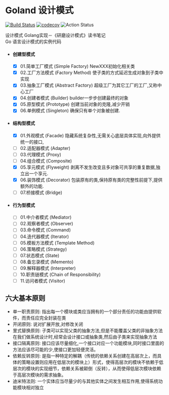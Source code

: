 # Goland 设计模式

[![Build Status](https://travis-ci.org/thinkgos/golang-design-pattern.svg?branch=master)](https://travis-ci.org/thinkgos/golang-design-pattern)
[![codecov](https://codecov.io/gh/thinkgos/golang-design-pattern/branch/master/graph/badge.svg)](https://codecov.io/gh/thinkgos/golang-design-pattern)
![Action Status](https://github.com/thinkgos/golang-design-pattern/workflows/Go/badge.svg)

设计模式 Golang实现－《研磨设计模式》读书笔记  
Go 语言设计模式的实例代码

- #### 创建型模式
  - [x] 01.简单工厂模式 (Simple Factory)   NewXXX初始化相关类
  - [x] 02.工厂方法模式 (Factory Method)   使子类的方式延迟生成对象到子类中实现
  - [x] 03.抽象工厂模式 (Abstract Factory) 超级工厂为其它工厂的工厂,又称中心工厂
  - [x] 04.创建者模式 (Builder)  builder一步步创建最终的对象
  - [x] 05.原型模式 (Prototype)  创建当前对象的克隆,减少开销
  - [x] 06.单例模式 (Singleton)  确保只有单个对象被创建.

- #### 结构型模式

  - [x] 01.外观模式 (Facade)    隐藏系统复杂性,无需关心底层具体实现,向外提供统一的接口,
  - [ ] 02.适配器模式 (Adapter)
  - [ ] 03.代理模式 (Proxy)
  - [ ] 04.组合模式 (Composite)
  - [x] 05.享元模式 (Flyweight) 剥离不发生改变且多对象可共享的重复数据,独立出一个享元.
  - [x] 06.装饰模式 (Decorator) 包装原有的类,保持原有类的完整性前提下,提供额外的功能.
  - [ ] 07.桥接模式 (Bridge)

- #### 行为型模式

  - [ ] 01.中介者模式 (Mediator)
  - [ ] 02.观察者模式 (Observer)
  - [ ] 03.命令模式 (Command)
  - [ ] 04.迭代器模式 (Iterator)
  - [ ] 05.模板方法模式 (Template Method)
  - [ ] 06.策略模式 (Strategy)
  - [ ] 07.状态模式 (State)
  - [ ] 08.备忘录模式 (Memento)
  - [ ] 09.解释器模式 (Interpreter)
  - [ ] 10.职责链模式 (Chain of Responsibility)
  - [ ] 11.访问者模式 (Visitor)

## 六大基本原则
   
   - 单一职责原则: 指出每一个模块或类应当拥有的一个部分责任的功能由提供软件，而责任应完全封装在类
   - 开闭原则: 说对扩展开放,对修改关闭
   - 里式替换原则: 子类可以实现父类的抽象方法,但是不能覆盖父类的非抽象方法在我们做系统设计时,经常会设计接口或抽象类,然后由子类来实现抽象方法
   - 接口隔离原则: 接口应该尽量细化,一个接口对应一个功能模块,同时接口里面的方法应该尽可能的少,使接口更加轻便灵活。
   - 依赖反转原则: 是指一种特定的解耦（传统的依赖关系创建在高层次上，而具体的策略设置则应用在低层次的模块上）形式，使得高层次的模块不依赖于低层次的模块的实现细节，依赖关系被颠倒（反转），从而使得低层次模块依赖于高层次模块的需求抽象。
   - 迪米特法则: 一个实体应当尽量少的与其他实体之间发生相互作用,使得系统功能模块相对独立
